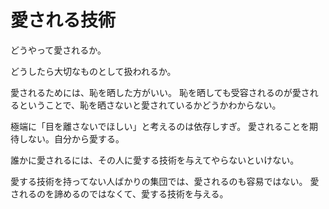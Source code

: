 # 愛される技術

どうやって愛されるか。

どうしたら大切なものとして扱われるか。

愛されるためには、恥を晒した方がいい。
恥を晒しても受容されるのが愛されるということで、恥を晒さないと愛されているかどうかわからない。

極端に「目を離さないでほしい」と考えるのは依存しすぎ。
愛されることを期待しない。自分から愛する。

誰かに愛されるには、その人に愛する技術を与えてやらないといけない。

愛する技術を持ってない人ばかりの集団では、愛されるのも容易ではない。
愛されるのを諦めるのではなくて、愛する技術を与える。
